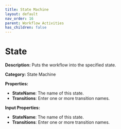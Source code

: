 ```yaml
---
title: State Machine
layout: default
nav_order: 16
parent: Workflow Activities
has_children: false
---
```


# State
**Description:** Puts the workflow into the specified state.

**Category:** State Machine

**Properties:**
- **StateName**: The name of this state.
- **Transitions**: Enter one or more transition names.

**Input Properties:**
- **StateName**: The name of this state.
- **Transitions**: Enter one or more transition names.

